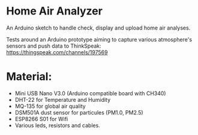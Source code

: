 # Home Air Analyzer

An Arduino sketch to handle check, display and upload home air analyses.

Tests around an Arduino prototype aiming to capture various atmosphere's sensors and push data to ThinkSpeak: 
https://thingspeak.com/channels/197569

# Material:

* Mini USB Nano V3.0 (Arduino compatible board with CH340)
* DHT-22 for Temperature and Humidity
* MQ-135 for global air quality
* DSM501A dust sensor for particules (PM1.0, PM2.5)
* ESP8266 S01 for Wifi
* Various leds, resistors and cables.
